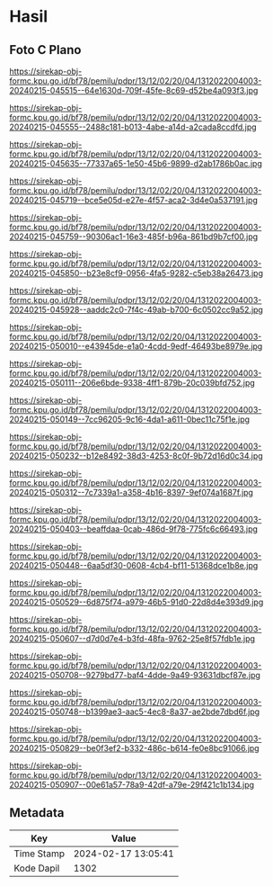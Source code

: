 # Hasil

## Foto C Plano

https://sirekap-obj-formc.kpu.go.id/bf78/pemilu/pdpr/13/12/02/20/04/1312022004003-20240215-045515--64e1630d-709f-45fe-8c69-d52be4a093f3.jpg

https://sirekap-obj-formc.kpu.go.id/bf78/pemilu/pdpr/13/12/02/20/04/1312022004003-20240215-045555--2488c181-b013-4abe-a14d-a2cada8ccdfd.jpg

https://sirekap-obj-formc.kpu.go.id/bf78/pemilu/pdpr/13/12/02/20/04/1312022004003-20240215-045635--77337a65-1e50-45b6-9899-d2ab1786b0ac.jpg

https://sirekap-obj-formc.kpu.go.id/bf78/pemilu/pdpr/13/12/02/20/04/1312022004003-20240215-045719--bce5e05d-e27e-4f57-aca2-3d4e0a537191.jpg

https://sirekap-obj-formc.kpu.go.id/bf78/pemilu/pdpr/13/12/02/20/04/1312022004003-20240215-045759--90306ac1-16e3-485f-b96a-861bd9b7cf00.jpg

https://sirekap-obj-formc.kpu.go.id/bf78/pemilu/pdpr/13/12/02/20/04/1312022004003-20240215-045850--b23e8cf9-0956-4fa5-9282-c5eb38a26473.jpg

https://sirekap-obj-formc.kpu.go.id/bf78/pemilu/pdpr/13/12/02/20/04/1312022004003-20240215-045928--aaddc2c0-7f4c-49ab-b700-6c0502cc9a52.jpg

https://sirekap-obj-formc.kpu.go.id/bf78/pemilu/pdpr/13/12/02/20/04/1312022004003-20240215-050010--e43945de-e1a0-4cdd-9edf-46493be8979e.jpg

https://sirekap-obj-formc.kpu.go.id/bf78/pemilu/pdpr/13/12/02/20/04/1312022004003-20240215-050111--206e6bde-9338-4ff1-879b-20c039bfd752.jpg

https://sirekap-obj-formc.kpu.go.id/bf78/pemilu/pdpr/13/12/02/20/04/1312022004003-20240215-050149--7cc96205-9c16-4da1-a611-0bec11c75f1e.jpg

https://sirekap-obj-formc.kpu.go.id/bf78/pemilu/pdpr/13/12/02/20/04/1312022004003-20240215-050232--b12e8492-38d3-4253-8c0f-9b72d16d0c34.jpg

https://sirekap-obj-formc.kpu.go.id/bf78/pemilu/pdpr/13/12/02/20/04/1312022004003-20240215-050312--7c7339a1-a358-4b16-8397-9ef074a1687f.jpg

https://sirekap-obj-formc.kpu.go.id/bf78/pemilu/pdpr/13/12/02/20/04/1312022004003-20240215-050403--beaffdaa-0cab-486d-9f78-775fc6c66493.jpg

https://sirekap-obj-formc.kpu.go.id/bf78/pemilu/pdpr/13/12/02/20/04/1312022004003-20240215-050448--6aa5df30-0608-4cb4-bf11-51368dce1b8e.jpg

https://sirekap-obj-formc.kpu.go.id/bf78/pemilu/pdpr/13/12/02/20/04/1312022004003-20240215-050529--6d875f74-a979-46b5-91d0-22d8d4e393d9.jpg

https://sirekap-obj-formc.kpu.go.id/bf78/pemilu/pdpr/13/12/02/20/04/1312022004003-20240215-050607--d7d0d7e4-b3fd-48fa-9762-25e8f57fdb1e.jpg

https://sirekap-obj-formc.kpu.go.id/bf78/pemilu/pdpr/13/12/02/20/04/1312022004003-20240215-050708--9279bd77-baf4-4dde-9a49-93631dbcf87e.jpg

https://sirekap-obj-formc.kpu.go.id/bf78/pemilu/pdpr/13/12/02/20/04/1312022004003-20240215-050748--b1399ae3-aac5-4ec8-8a37-ae2bde7dbd6f.jpg

https://sirekap-obj-formc.kpu.go.id/bf78/pemilu/pdpr/13/12/02/20/04/1312022004003-20240215-050829--be0f3ef2-b332-486c-b614-fe0e8bc91066.jpg

https://sirekap-obj-formc.kpu.go.id/bf78/pemilu/pdpr/13/12/02/20/04/1312022004003-20240215-050907--00e61a57-78a9-42df-a79e-29f421c1b134.jpg


## Metadata

| Key        | Value               |
| ---------- | ------------------- |
| Time Stamp | 2024-02-17 13:05:41 |
| Kode Dapil | 1302                |



